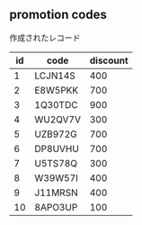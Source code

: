 ## promotion codes
作成されたレコード

| id  | code    | discount |
| --- | ------- | -------- |
| 1   | LCJN14S | 400      |
| 2   | E8W5PKK | 700      |
| 3   | 1Q30TDC | 900      |
| 4   | WU2QV7V | 300      |
| 5   | UZB972G | 700      |
| 6   | DP8UVHU | 700      |
| 7   | U5TS78Q | 300      |
| 8   | W39W57I | 400      |
| 9   | J11MRSN | 400      |
| 10  | 8APO3UP | 100      |

